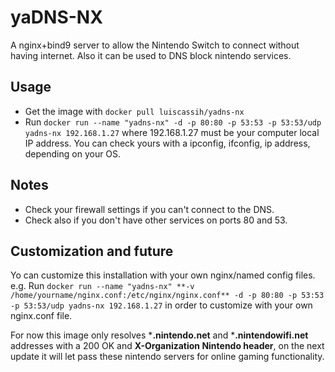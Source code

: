 # yaDNS-NX
A nginx+bind9 server to allow the Nintendo Switch to connect without having internet.
Also it can be used to DNS block nintendo services.

Usage
----------
- Get the image with `docker pull luiscassih/yadns-nx`
- Run `docker run --name "yadns-nx" -d -p 80:80 -p 53:53 -p 53:53/udp yadns-nx 192.168.1.27` where 192.168.1.27 must be your computer local IP address. You can check yours with a ipconfig, ifconfig, ip address, depending on your OS.

Notes
----------
- Check your firewall settings if you can't connect to the DNS.
- Check also if you don't have other services on ports 80 and 53.

Customization and future
----------
Yo can customize this installation with your own nginx/named config files.
e.g. Run `docker run --name "yadns-nx" **-v /home/yourname/nginx.conf:/etc/nginx/nginx.conf** -d -p 80:80 -p 53:53 -p 53:53/udp yadns-nx 192.168.1.27` in order to customize with your own nginx.conf file.

For now this image only resolves ***.nintendo.net** and ***.nintendowifi.net** addresses with a 200 OK and **X-Organization Nintendo header**, on the next update it will let pass these nintendo servers for online gaming functionality.